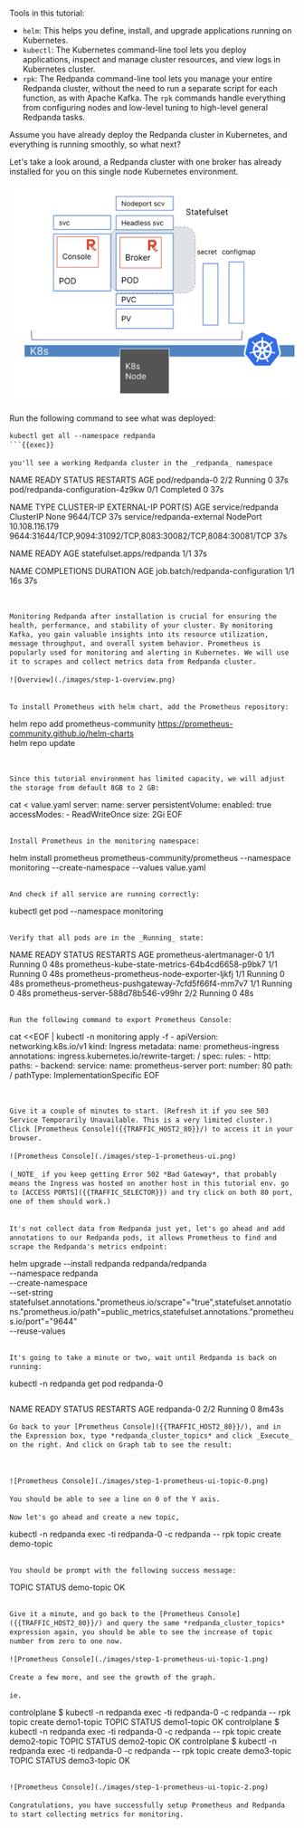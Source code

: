 Tools in this tutorial:

- `helm`: This helps you define, install, and upgrade applications running on Kubernetes.
- `kubectl`: The Kubernetes command-line tool lets you deploy applications, inspect and manage cluster resources, and view logs in Kubernetes cluster. 
- `rpk`: The Redpanda command-line tool lets you manage your entire Redpanda cluster, without the need to run a separate script for each function, as with Apache Kafka. The `rpk` commands handle everything from configuring nodes and low-level tuning to high-level general Redpanda tasks. 

Assume you have already deploy the Redpanda cluster in Kubernetes, and everything is running smoothly, so what next? 

Let's take a look around, a Redpanda cluster with one broker has already installed for you on this single node Kubernetes environment.

![Initial State](./images/step-1-initial-state.png)

Run the following command to see what was deployed:

```
kubectl get all --namespace redpanda
```{{exec}}

you'll see a working Redpanda cluster in the _redpanda_ namespace

```
NAME                               READY   STATUS      RESTARTS   AGE
pod/redpanda-0                     2/2     Running     0          37s
pod/redpanda-configuration-4z9kw   0/1     Completed   0          37s

NAME                        TYPE        CLUSTER-IP       EXTERNAL-IP   PORT(S)                                                       AGE
service/redpanda            ClusterIP   None             <none>        9644/TCP                                                      37s
service/redpanda-external   NodePort    10.108.116.179   <none>        9644:31644/TCP,9094:31092/TCP,8083:30082/TCP,8084:30081/TCP   37s

NAME                        READY   AGE
statefulset.apps/redpanda   1/1     37s

NAME                               COMPLETIONS   DURATION   AGE
job.batch/redpanda-configuration   1/1           16s        37s
```


Monitoring Redpanda after installation is crucial for ensuring the health, performance, and stability of your cluster. By monitoring Kafka, you gain valuable insights into its resource utilization, message throughput, and overall system behavior. Prometheus is popularly used for monitoring and alerting in Kubernetes. We will use it to scrapes and collect metrics data from Redpanda cluster.

![Overview](./images/step-1-overview.png)


To install Prometheus with helm chart, add the Prometheus repository:

```
helm repo add prometheus-community https://prometheus-community.github.io/helm-charts  
helm repo update
```{{exec}}


Since this tutorial environment has limited capacity, we will adjust the storage from default 8GB to 2 GB: 
```
cat <<EOF > value.yaml
server:
  name: server
  persistentVolume:
    enabled: true
    accessModes:
      - ReadWriteOnce
    size: 2Gi
EOF
```{{exec}}

Install Prometheus in the monitoring namespace:
```
helm install prometheus prometheus-community/prometheus --namespace monitoring --create-namespace --values value.yaml
```{{exec}}

And check if all service are running correctly: 
```
kubectl get pod --namespace monitoring 
```{{exec}}

Verify that all pods are in the _Running_ state:
```
NAME                                                 READY   STATUS    RESTARTS   AGE
prometheus-alertmanager-0                            1/1     Running   0          48s
prometheus-kube-state-metrics-64b4cd6658-p9bk7       1/1     Running   0          48s
prometheus-prometheus-node-exporter-ljkfj            1/1     Running   0          48s
prometheus-prometheus-pushgateway-7cfd5f66f4-mm7v7   1/1     Running   0          48s
prometheus-server-588d78b546-v99hr                   2/2     Running   0          48s
```

Run the following command to export Prometheus Console:
```
cat <<EOF | kubectl -n monitoring apply -f -
apiVersion: networking.k8s.io/v1
kind: Ingress
metadata:
  name: prometheus-ingress
  annotations:
    ingress.kubernetes.io/rewrite-target: /
spec:
    rules:
    - http:
        paths:
        - backend:
            service:
              name: prometheus-server 
              port:
                number: 80
          path: /
          pathType: ImplementationSpecific
EOF
```{{exec}}


Give it a couple of minutes to start. (Refresh it if you see 503 Service Temporarily Unavailable. This is a very limited cluster.) Click [Prometheus Console]({{TRAFFIC_HOST2_80}}/) to access it in your browser.

![Prometheus Console](./images/step-1-prometheus-ui.png)

(_NOTE_ if you keep getting Error 502 *Bad Gateway*, that probably means the Ingress was hosted on another host in this tutorial env. go to [ACCESS PORTS]({{TRAFFIC_SELECTOR}}) and try click on both 80 port, one of them should work.)


It's not collect data from Redpanda just yet, let's go ahead and add annotations to our Redpanda pods, it allows Prometheus to find and scrape the Redpanda's metrics endpoint:

```
helm upgrade --install redpanda redpanda/redpanda \
  --namespace redpanda \
  --create-namespace \
  --set-string statefulset.annotations."prometheus\.io/scrape"="true",statefulset.annotations."prometheus\.io/path"=public_metrics,statefulset.annotations."prometheus\.io/port"="9644" \
  --reuse-values 
```{{exec}}

It's going to take a minute or two, wait until Redpanda is back on running:

```
kubectl -n redpanda get pod redpanda-0
```{{exec}}

```
NAME         READY   STATUS    RESTARTS   AGE
redpanda-0   2/2     Running   0          8m43s
```
Go back to your [Prometheus Console]({{TRAFFIC_HOST2_80}}/), and in the Expression box, type *redpanda_cluster_topics* and click _Execute_ on the right. And click on Graph tab to see the result:



![Prometheus Console](./images/step-1-prometheus-ui-topic-0.png)

You should be able to see a line on 0 of the Y axis.

Now let's go ahead and create a new topic,
```
kubectl -n redpanda exec -ti redpanda-0 -c redpanda -- rpk topic create demo-topic
```{{exec}}

You should be prompt with the following success message:
```
TOPIC       STATUS
demo-topic  OK
```

Give it a minute, and go back to the [Prometheus Console]({{TRAFFIC_HOST2_80}}/) and query the same *redpanda_cluster_topics* expression again, you should be able to see the increase of topic number from zero to one now. 

![Prometheus Console](./images/step-1-prometheus-ui-topic-1.png)

Create a few more, and see the growth of the graph. 

ie.
```
controlplane $ kubectl -n redpanda exec -ti redpanda-0 -c redpanda -- rpk topic create demo1-topic
TOPIC        STATUS
demo1-topic  OK
controlplane $ kubectl -n redpanda exec -ti redpanda-0 -c redpanda -- rpk topic create demo2-topic
TOPIC        STATUS
demo2-topic  OK
controlplane $ kubectl -n redpanda exec -ti redpanda-0 -c redpanda -- rpk topic create demo3-topic
TOPIC        STATUS
demo3-topic  OK
```

![Prometheus Console](./images/step-1-prometheus-ui-topic-2.png)

Congratulations, you have successfully setup Prometheus and Redpanda to start collecting metrics for monitoring. 


